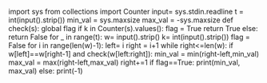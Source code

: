 import sys
from collections import Counter
input= sys.stdin.readline
t = int(input().strip())
min_val = sys.maxsize
max_val = -sys.maxsize
def check(s):
    global flag
    if k in Counter(s).values():
        flag = True
        return True
    else:
        return False
for _ in range(t):
    w= input().strip()
    k= int(input().strip())
    flag = False
    for i in range(len(w)-1):
        left= i
        right = i+1
        while right<=len(w):
            if w[left]==w[right-1] and check(w[left:right]):
                min_val = min(right-left,min_val)
                max_val = max(right-left,max_val)
            right+=1
    if flag==True:
        print(min_val, max_val)
    else:
        print(-1)
    
    